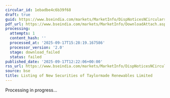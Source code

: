 ```yaml
---
circular_id: 1ebadbe4c6b39f68
draft: true
guid: https://www.bseindia.com/markets/MarketInfo/DispNoticesNCirculars.aspx?Noticeid={E49E15DC-F2D3-4410-B16C-2E4EDE70F016}&noticeno=20250917-33&dt=09/17/2025&icount=33&totcount=56&flag=0
pdf_url: https://www.bseindia.com/markets/MarketInfo/DownloadAttach.aspx?id=20250917-33&attachedId=
processing:
  attempts: 1
  content_hash: ''
  processed_at: '2025-09-17T15:28:19.167586'
  processor_version: '2.0'
  stage: download_failed
  status: failed
published_date: '2025-09-17T12:22:06+00:00'
rss_url: https://www.bseindia.com/markets/MarketInfo/DispNoticesNCirculars.aspx?Noticeid={E49E15DC-F2D3-4410-B16C-2E4EDE70F016}&noticeno=20250917-33&dt=09/17/2025&icount=33&totcount=56&flag=0
source: bse
title: Listing of New Securities of Taylormade Renewables Limited
---
```


Processing in progress...